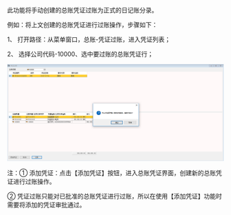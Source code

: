 此功能将手动创建的总账凭证过账为正式的日记账分录。

例如：将上文创建的总账凭证进行过账操作，步骤如下：

1、 打开路径：从菜单窗口，总账-凭证过账，进入凭证列表；

2、 选择公司代码-10000、选中要过账的总账凭证行；

![img](images/yw6.2.1.png) 

注：① 添加凭证：点击【添加凭证】按钮，进入总账凭证界面，创建新的总账凭证进行过账操作。

② 凭证过账只能对已批准的总账凭证进行过账，所以在使用【添加凭证】功能时需要将添加的凭证审批通过。